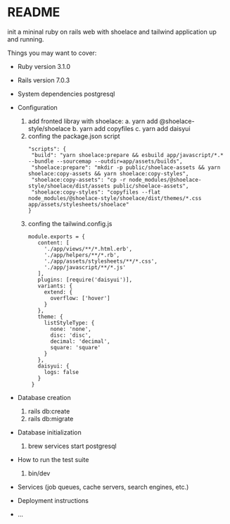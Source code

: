 # README

init a mininal ruby on rails web with shoelace and tailwind
application up and running.

Things you may want to cover:

* Ruby version
  3.1.0
* Rails version
  7.0.3
* System dependencies
  postgresql

* Configuration
  1. add fronted libray with shoelace:
     a. yarn add @shoelace-style/shoelace
     b. yarn add copyfiles
     c. yarn add daisyui
  2. confing the package.json script 
     ```
     "scripts": {
      "build": "yarn shoelace:prepare && esbuild app/javascript/*.* --bundle --sourcemap --outdir=app/assets/builds",
      "shoelace:prepare": "mkdir -p public/shoelace-assets && yarn shoelace:copy-assets && yarn shoelace:copy-styles",
      "shoelace:copy-assets": "cp -r node_modules/@shoelace-style/shoelace/dist/assets public/shoelace-assets",
      "shoelace:copy-styles": "copyfiles --flat node_modules/@shoelace-style/shoelace/dist/themes/*.css app/assets/stylesheets/shoelace"
     }
     ```
    3. confing the tailwind.config.js
       ```
       module.exports = {
          content: [
            './app/views/**/*.html.erb',
            './app/helpers/**/*.rb',
            './app/assets/stylesheets/**/*.css',
            './app/javascript/**/*.js'
          ],
          plugins: [require('daisyui')],
          variants: {
            extend: {
              overflow: ['hover']
            }
          },
          theme: {
            listStyleType: {
              none: 'none',
              disc: 'disc',
              decimal: 'decimal',
              square: 'square'
            }
          },
          daisyui: {
            logs: false
          }
        }
       ```

* Database creation
  1. rails db:create
  2. rails db:migrate

* Database initialization
  1. brew services start postgresql

* How to run the test suite
  1. bin/dev

* Services (job queues, cache servers, search engines, etc.)

* Deployment instructions

* ...
